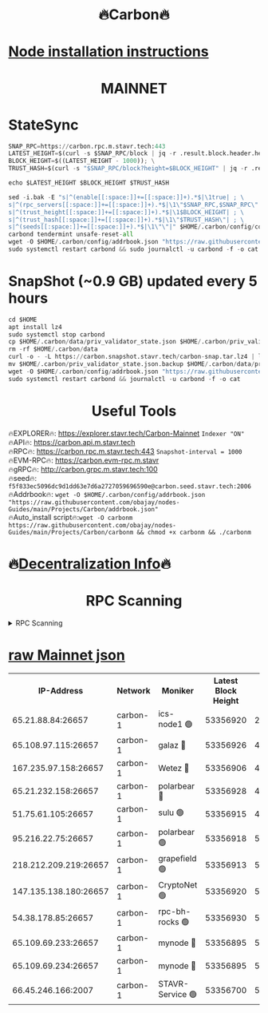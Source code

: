 <h1 align="center"> 🔥Carbon🔥</h1>

[Node installation instructions](https://github.com/obajay/nodes-Guides/tree/main/Projects/Carbon)
=
<h1 align="center"> MAINNET</h1>

# StateSync
```python
SNAP_RPC=https://carbon.rpc.m.stavr.tech:443
LATEST_HEIGHT=$(curl -s $SNAP_RPC/block | jq -r .result.block.header.height); \
BLOCK_HEIGHT=$((LATEST_HEIGHT - 1000)); \
TRUST_HASH=$(curl -s "$SNAP_RPC/block?height=$BLOCK_HEIGHT" | jq -r .result.block_id.hash)

echo $LATEST_HEIGHT $BLOCK_HEIGHT $TRUST_HASH

sed -i.bak -E "s|^(enable[[:space:]]+=[[:space:]]+).*$|\1true| ; \
s|^(rpc_servers[[:space:]]+=[[:space:]]+).*$|\1\"$SNAP_RPC,$SNAP_RPC\"| ; \
s|^(trust_height[[:space:]]+=[[:space:]]+).*$|\1$BLOCK_HEIGHT| ; \
s|^(trust_hash[[:space:]]+=[[:space:]]+).*$|\1\"$TRUST_HASH\"| ; \
s|^(seeds[[:space:]]+=[[:space:]]+).*$|\1\"\"|" $HOME/.carbon/config/config.toml
carbond tendermint unsafe-reset-all
wget -O $HOME/.carbon/config/addrbook.json "https://raw.githubusercontent.com/obajay/nodes-Guides/main/Projects/Carbon/addrbook.json"
sudo systemctl restart carbond && sudo journalctl -u carbond -f -o cat
```
# SnapShot (~0.9 GB) updated every 5 hours
```python
cd $HOME
apt install lz4
sudo systemctl stop carbond
cp $HOME/.carbon/data/priv_validator_state.json $HOME/.carbon/priv_validator_state.json.backup
rm -rf $HOME/.carbon/data
curl -o - -L https://carbon.snapshot.stavr.tech/carbon-snap.tar.lz4 | lz4 -c -d - | tar -x -C $HOME/.carbon --strip-components 2
mv $HOME/.carbon/priv_validator_state.json.backup $HOME/.carbon/data/priv_validator_state.json
wget -O $HOME/.carbon/config/addrbook.json "https://raw.githubusercontent.com/obajay/nodes-Guides/main/Projects/Carbon/addrbook.json"
sudo systemctl restart carbond && journalctl -u carbond -f -o cat
```

 <h1 align="center"> Useful Tools</h1>

🔥EXPLORER🔥:     https://explorer.stavr.tech/Carbon-Mainnet        `Indexer "ON"` \
🔥API🔥:          https://carbon.api.m.stavr.tech \
🔥RPC🔥:          https://carbon.rpc.m.stavr.tech:443              `Snapshot-interval = 1000` \
🔥EVM-RPC🔥:      https://carbon.evm-rpc.m.stavr \
🔥gRPC🔥:         http://carbon.grpc.m.stavr.tech:100 \
🔥seed🔥:      `f5f833ec5096dc9d1dd63e7d6a2727059696590e@carbon.seed.stavr.tech:2006` \
🔥Addrbook🔥:  `wget -O $HOME/.carbon/config/addrbook.json "https://raw.githubusercontent.com/obajay/nodes-Guides/main/Projects/Carbon/addrbook.json"` \
🔥Auto_install script🔥:`wget -O carbonm https://raw.githubusercontent.com/obajay/nodes-Guides/main/Projects/Carbon/carbonm && chmod +x carbonm && ./carbonm`

🔥[Decentralization Info](https://github.com/obajay/StateSync-snapshots/tree/main/Projects/Carbon/Decentralization)🔥
=
<h1 align="center"> RPC Scanning</h1>

<details>
<summary>RPC Scanning</summary>

<h2 align="center"> We scan nodes in real time every 4 hours. And we provide the final result of RPC endpoints.
We cannot influence the operation of these nodes in any way. </h2>


```python
If Voting Power is higher than 0 --> then the Node is a validator of the network and may be subject to attack and be a potential threat to the chain.
```
```python
We marked such validators with a red symbol
```

</details>

[raw Mainnet json](https://rpc-check.carbonm.stavr.tech/carbonm/rpc-carbonm-result.json)
=


<table><tr><th>IP-Address</th><th>Network</th><th>Moniker</th><th>Latest Block Height</th><th>Earliest Block Height</th><th>Catching Up</th><th>Tx Index</th><th>Voting Power</th><th>Scan Time</th></tr><tr><td>65.21.88.84:26657</td><td>carbon-1</td><td>ics-node1 🟢</td><td>53356920</td><td>21164241</td><td>False</td><td>off</td><td>0</td><td>2024-02-07T05:39:24.709413553UTC</td></tr><tr><td>65.108.97.115:26657</td><td>carbon-1</td><td>galaz 🔴</td><td>53356926</td><td>47374001</td><td>False</td><td>on</td><td>11244667262</td><td>2024-02-07T05:39:35.592523218UTC</td></tr><tr><td>167.235.97.158:26657</td><td>carbon-1</td><td>Wetez 🔴</td><td>53356906</td><td>48067570</td><td>False</td><td>on</td><td>1331265120</td><td>2024-02-07T05:38:59.490806547UTC</td></tr><tr><td>65.21.232.158:26657</td><td>carbon-1</td><td>polarbear 🔴</td><td>53356928</td><td>48126001</td><td>False</td><td>on</td><td>10940484453</td><td>2024-02-07T05:39:44.175459373UTC</td></tr><tr><td>51.75.61.105:26657</td><td>carbon-1</td><td>sulu 🟢</td><td>53356915</td><td>48742001</td><td>False</td><td>on</td><td>0</td><td>2024-02-07T05:39:15.845426424UTC</td></tr><tr><td>95.216.22.75:26657</td><td>carbon-1</td><td>polarbear 🟢</td><td>53356918</td><td>52338001</td><td>False</td><td>on</td><td>0</td><td>2024-02-07T05:39:22.331522011UTC</td></tr><tr><td>218.212.209.219:26657</td><td>carbon-1</td><td>grapefield 🟢</td><td>53356913</td><td>52371001</td><td>False</td><td>on</td><td>0</td><td>2024-02-07T05:39:13.420480382UTC</td></tr><tr><td>147.135.138.180:26657</td><td>carbon-1</td><td>CryptoNet 🟢</td><td>53356920</td><td>52934001</td><td>False</td><td>on</td><td>0</td><td>2024-02-07T05:39:24.986702661UTC</td></tr><tr><td>54.38.178.85:26657</td><td>carbon-1</td><td>rpc-bh-rocks 🟢</td><td>53356930</td><td>53130001</td><td>False</td><td>on</td><td>0</td><td>2024-02-07T05:39:48.620119400UTC</td></tr><tr><td>65.109.69.233:26657</td><td>carbon-1</td><td>mynode 🔴</td><td>53356895</td><td>53160001</td><td>False</td><td>off</td><td>8691067125</td><td>2024-02-07T05:38:38.259324558UTC</td></tr><tr><td>65.109.69.234:26657</td><td>carbon-1</td><td>mynode 🔴</td><td>53356895</td><td>53160001</td><td>False</td><td>off</td><td>12851596782</td><td>2024-02-07T05:38:38.768475884UTC</td></tr><tr><td>66.45.246.166:2007</td><td>carbon-1</td><td>STAVR-Service 🟢</td><td>53356700</td><td>53348001</td><td>False</td><td>on</td><td>0</td><td>2024-02-07T05:39:12.454695713UTC</td></tr></table>
